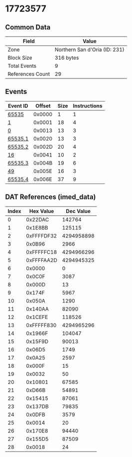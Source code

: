 # 17723577

## Common Data

| Field            | Value                         |
|------------------|-------------------------------|
| Zone             | Northern San d'Oria (ID: 231) |
| Block Size       | 316 bytes                     |
| Total Events     | 9                             |
| References Count | 29                            |

## Events

| Event ID                | Offset   |   Size |   Instructions |
|-------------------------|----------|--------|----------------|
| [65535](./65535.md)     | 0x0000   |      1 |              1 |
| [1](./1.md)             | 0x0001   |     18 |              4 |
| [0](./0.md)             | 0x0013   |     13 |              3 |
| [65535.1](./65535.1.md) | 0x0020   |     13 |              3 |
| [65535.2](./65535.2.md) | 0x002D   |     20 |              4 |
| [16](./16.md)           | 0x0041   |     10 |              2 |
| [65535.3](./65535.3.md) | 0x004B   |     19 |              6 |
| [49](./49.md)           | 0x005E   |     16 |              3 |
| [65535.4](./65535.4.md) | 0x006E   |     37 |              9 |

## DAT References (imed_data)

|   Index | Hex Value   |   Dec Value |
|---------|-------------|-------------|
|       0 | 0x22DAC     |      142764 |
|       1 | 0x1E8BB     |      125115 |
|       2 | 0xFFFFDF32  |  4294958898 |
|       3 | 0x0B96      |        2966 |
|       4 | 0xFFFFFC18  |  4294966296 |
|       5 | 0xFFFFAA2D  |  4294945325 |
|       6 | 0x0000      |           0 |
|       7 | 0x0C0F      |        3087 |
|       8 | 0x000D      |          13 |
|       9 | 0x174F      |        5967 |
|      10 | 0x050A      |        1290 |
|      11 | 0x140AA     |       82090 |
|      12 | 0x1CEFE     |      118526 |
|      13 | 0xFFFFF830  |  4294965296 |
|      14 | 0x1966F     |      104047 |
|      15 | 0x15F9D     |       90013 |
|      16 | 0x06D5      |        1749 |
|      17 | 0x0A25      |        2597 |
|      18 | 0x000F      |          15 |
|      19 | 0x0032      |          50 |
|      20 | 0x10801     |       67585 |
|      21 | 0xD66B      |       54891 |
|      22 | 0x15415     |       87061 |
|      23 | 0x137DB     |       79835 |
|      24 | 0x0DFB      |        3579 |
|      25 | 0x0014      |          20 |
|      26 | 0x170E8     |       94440 |
|      27 | 0x155D5     |       87509 |
|      28 | 0x0018      |          24 |
